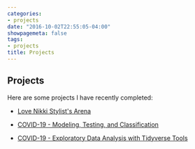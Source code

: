 ```yaml
---
categories:
- projects
date: "2016-10-02T22:55:05-04:00"
showpagemeta: false
tags:
- projects
title: Projects
---
```

## Projects 

Here are some projects I have recently completed:

- [Love Nikki Stylist's Arena](/220406lnsa/)

- [COVID-19 - Modeling, Testing, and Classification](/project2/)

- [COVID-19 - Exploratory Data Analysis with Tidyverse Tools](/project1/)
